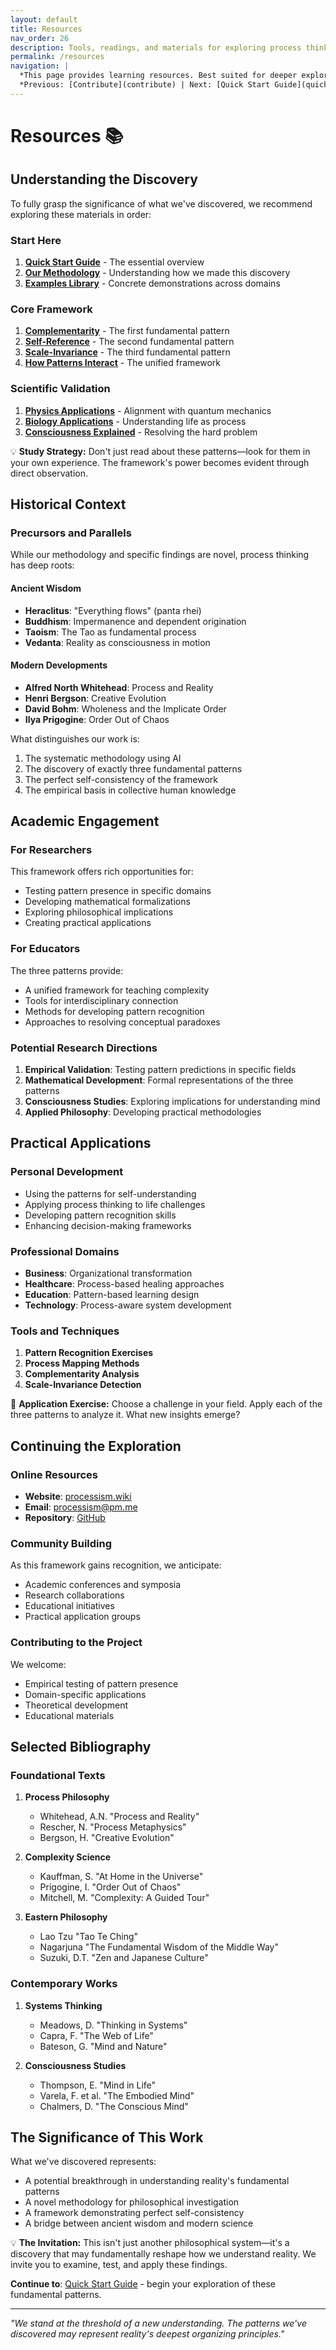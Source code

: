 ```yaml
---
layout: default
title: Resources
nav_order: 26
description: Tools, readings, and materials for exploring process thinking
permalink: /resources
navigation: |
  *This page provides learning resources. Best suited for deeper exploration.*  
  *Previous: [Contribute](contribute) | Next: [Quick Start Guide](quick-start-guide)*
---
```


# Resources 📚

## Understanding the Discovery

To fully grasp the significance of what we've discovered, we recommend exploring these materials in order:

### Start Here
1. **[Quick Start Guide](quick-start-guide)** - The essential overview
2. **[Our Methodology](methodology)** - Understanding how we made this discovery
3. **[Examples Library](examples-library)** - Concrete demonstrations across domains

### Core Framework
1. **[Complementarity](complementarity)** - The first fundamental pattern
2. **[Self-Reference](self-reference)** - The second fundamental pattern
3. **[Scale-Invariance](scale-invariance)** - The third fundamental pattern
4. **[How Patterns Interact](patterns-interact)** - The unified framework

### Scientific Validation
1. **[Physics Applications](physics-applications)** - Alignment with quantum mechanics
2. **[Biology Applications](biology-applications)** - Understanding life as process
3. **[Consciousness Explained](consciousness-explained)** - Resolving the hard problem

<div class="key-insight">
💡 <strong>Study Strategy:</strong>
Don't just read about these patterns—look for them in your own experience. The framework's power becomes evident through direct observation.
</div>

## Historical Context

### Precursors and Parallels
While our methodology and specific findings are novel, process thinking has deep roots:

#### Ancient Wisdom
- **Heraclitus**: "Everything flows" (panta rhei)
- **Buddhism**: Impermanence and dependent origination
- **Taoism**: The Tao as fundamental process
- **Vedanta**: Reality as consciousness in motion

#### Modern Developments
- **Alfred North Whitehead**: Process and Reality
- **Henri Bergson**: Creative Evolution
- **David Bohm**: Wholeness and the Implicate Order
- **Ilya Prigogine**: Order Out of Chaos

What distinguishes our work is:
1. The systematic methodology using AI
2. The discovery of exactly three fundamental patterns
3. The perfect self-consistency of the framework
4. The empirical basis in collective human knowledge

## Academic Engagement

### For Researchers
This framework offers rich opportunities for:
- Testing pattern presence in specific domains
- Developing mathematical formalizations
- Exploring philosophical implications
- Creating practical applications

### For Educators
The three patterns provide:
- A unified framework for teaching complexity
- Tools for interdisciplinary connection
- Methods for developing pattern recognition
- Approaches to resolving conceptual paradoxes

### Potential Research Directions
1. **Empirical Validation**: Testing pattern predictions in specific fields
2. **Mathematical Development**: Formal representations of the three patterns
3. **Consciousness Studies**: Exploring implications for understanding mind
4. **Applied Philosophy**: Developing practical methodologies

## Practical Applications

### Personal Development
- Using the patterns for self-understanding
- Applying process thinking to life challenges
- Developing pattern recognition skills
- Enhancing decision-making frameworks

### Professional Domains
- **Business**: Organizational transformation
- **Healthcare**: Process-based healing approaches
- **Education**: Pattern-based learning design
- **Technology**: Process-aware system development

### Tools and Techniques
1. **Pattern Recognition Exercises**
2. **Process Mapping Methods**
3. **Complementarity Analysis**
4. **Scale-Invariance Detection**

<div class="try-this">
🧪 <strong>Application Exercise:</strong>
Choose a challenge in your field. Apply each of the three patterns to analyze it. What new insights emerge?
</div>

## Continuing the Exploration

### Online Resources
- **Website**: [processism.wiki](https://processism.wiki)
- **Email**: processism@pm.me
- **Repository**: [GitHub](https://github.com/processism/processism.github.io)

### Community Building
As this framework gains recognition, we anticipate:
- Academic conferences and symposia
- Research collaborations
- Educational initiatives
- Practical application groups

### Contributing to the Project
We welcome:
- Empirical testing of pattern presence
- Domain-specific applications
- Theoretical development
- Educational materials

## Selected Bibliography

### Foundational Texts
1. **Process Philosophy**
   - Whitehead, A.N. "Process and Reality"
   - Rescher, N. "Process Metaphysics"
   - Bergson, H. "Creative Evolution"

2. **Complexity Science**
   - Kauffman, S. "At Home in the Universe"
   - Prigogine, I. "Order Out of Chaos"
   - Mitchell, M. "Complexity: A Guided Tour"

3. **Eastern Philosophy**
   - Lao Tzu "Tao Te Ching"
   - Nagarjuna "The Fundamental Wisdom of the Middle Way"
   - Suzuki, D.T. "Zen and Japanese Culture"

### Contemporary Works
1. **Systems Thinking**
   - Meadows, D. "Thinking in Systems"
   - Capra, F. "The Web of Life"
   - Bateson, G. "Mind and Nature"

2. **Consciousness Studies**
   - Thompson, E. "Mind in Life"
   - Varela, F. et al. "The Embodied Mind"
   - Chalmers, D. "The Conscious Mind"

## The Significance of This Work

What we've discovered represents:
- A potential breakthrough in understanding reality's fundamental patterns
- A novel methodology for philosophical investigation
- A framework demonstrating perfect self-consistency
- A bridge between ancient wisdom and modern science

<div class="key-insight">
💡 <strong>The Invitation:</strong>
This isn't just another philosophical system—it's a discovery that may fundamentally reshape how we understand reality. We invite you to examine, test, and apply these findings.
</div>

**Continue to**: [Quick Start Guide](quick-start-guide) - begin your exploration of these fundamental patterns.

---

*"We stand at the threshold of a new understanding. The patterns we've discovered may represent reality's deepest organizing principles."*